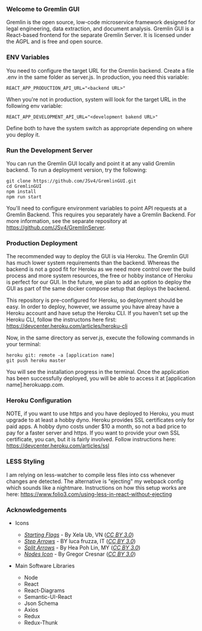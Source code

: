 ### Welcome to Gremlin GUI

Gremlin is the open source, low-code microservice framework designed for legal engineering, data extraction, and document analysis. Gremlin GUI is a React-based frontend for the separate Gremlin Server. It is licensed under the AGPL and is free and open source.

### ENV Variables

You need to configure the target URL for the Gremlin backend. Create a file .env in the same folder as server.js. In production, you need this variable:

    REACT_APP_PRODUCTION_API_URL="<backend URL>"

When you're not in production, system will look for the target URL in the following env variable:

    REACT_APP_DEVELOPMENT_API_URL="<development bakend URL>"

Define both to have the system switch as appropriate depending on where you deploy it.

### Run the Development Server 

You can run the Gremlin GUI locally and point it at any valid Gremlin backend. To run a deployment version, try the following:

    git clone https://github.com/JSv4/GremlinGUI.git
    cd GremlinGUI
    npm install
    npm run start

You'll need to configure environment variables to point API requests at a Gremlin Backend. This requires you separately have a Gremlin Backend. For more information, see the separate repository at https://github.com/JSv4/GremlinServer.

### Production Deployment

The recommended way to deploy the GUI is via Heroku. The Gremlin GUI has much lower system requirements
than the backend. Whereas the backend is not a good fit for Heroku as we need more control over the build 
process and more system resources, the free or hobby instance of Heroku is perfect for our GUI. In the future,
we plan to add an option to deploy the GUI as part of the same docker compose setup that deploys the backend.

This repository is pre-configured for Heroku, so deployment should be easy. In order to deploy, however, we assume you have alreay have a Heroku account and have setup the Heroku CLI. If you haven't set up the Heroku CLI, follow the instructons here first: https://devcenter.heroku.com/articles/heroku-cli

Now, in the same directory as server.js, execute the following commands in your terminal:

    heroku git: remote -a [application name]
    git push heroku master

You will see the installation progress in the terminal. Once the application has been successfully deployed, you will be able to access it at [application name].herokuapp.com. 

### Heroku Configuration

NOTE, if you want to use https and you have deployed to Heroku, you must upgrade to at least a hobby dyno. Heroku provides SSL certificates only for paid apps. A hobby dyno costs under $10 a month, so not a bad price to pay for a faster server and https. If you want to provide your own SSL certificate, you can, but it is fairly involved. Follow instructions here: https://devcenter.heroku.com/articles/ssl

### LESS Styling

I am relying on less-watcher to compile less files into css whenever changes are detected. 
The alternative is "ejecting" my webpack config which sounds like a nightmare. Instructions
on how this setup works are here: https://www.folio3.com/using-less-in-react-without-ejecting

### Acknowledgements

- Icons

  - *[Starting Flags](https://thenounproject.com/search/?q=start+flag&i=314735)* - By Xela Ub, VN (*[CC BY 3.0](https://creativecommons.org/licenses/by/3.0/)*)
  - *[Step Arrows](https://thenounproject.com/search/?q=steps&i=1677173)* - BY luca fruzza, IT (*[CC BY 3.0](https://creativecommons.org/licenses/by/3.0/)*)
  - *[Split Arrows](https://thenounproject.com/search/?q=many+arrows&i=498877)* - By Hea Poh Lin, MY (*[CC BY 3.0](https://creativecommons.org/licenses/by/3.0/)*)
  - *[Nodes Icon](https://thenounproject.com/search/?q=node&i=159043)* - By Gregor Cresnar (*[CC BY 3.0](https://creativecommons.org/licenses/by/3.0/)*)

- Main Software Libraries

  - Node
  - React
  - React-Diagrams
  - Semantic-UI-React
  - Json Schema
  - Axios
  - Redux
  - Redux-Thunk
